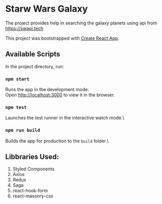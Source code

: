 # Starw Wars Galaxy
The project provides help in searching the galaxy planets using api from https://swapi.tech

This project was bootstrapped with [Create React App](https://github.com/facebook/create-react-app).

## Available Scripts

In the project directory, run:

### `npm start`

Runs the app in the development mode.\
Open [http://localhost:3000](http://localhost:3000) to view it in the browser.

### `npm test`

Launches the test runner in the interactive watch mode.\

### `npm run build`

Builds the app for production to the `build` folder.\

## Libbraries Used:
1. Styled Components
2. Axios
3. Redux
4. Saga
5. react-hook-form
6. react-masonry-css
